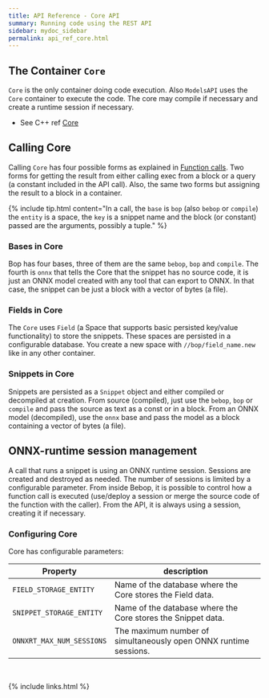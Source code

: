 ```yaml
---
title: API Reference - Core API
summary: Running code using the REST API
sidebar: mydoc_sidebar
permalink: api_ref_core.html
---
```


## The Container `Core`

`Core` is the only container doing code execution. Also `ModelsAPI` uses the `Core` container to execute the code. The core may
compile if necessary and create a runtime session if necessary.

* See C++ ref [Core](/develop_jazz02/classjazz__bebop_1_1Core.html)


## Calling Core

Calling `Core` has four possible forms as explained in [Function calls](api_ref_fun_calls.html). Two forms for getting the result from
either calling exec from a block or a query (a constant included in the API call). Also, the same two forms but assigning the result to a
block in a container.

{% include tip.html content="In a call, the `base` is `bop` (also `bebop` or `compile`) the `entity` is a space, the `key` is a snippet
name and the block (or constant) passed are the arguments, possibly a tuple." %}


### Bases in Core

Bop has four bases, three of them are the same `bebop`, `bop` and `compile`. The fourth is `onnx` that tells the Core that the snippet has
no source code, it is just an ONNX model created with any tool that can export to ONNX. In that case, the snippet can be just a block
with a vector of bytes (a file).


### Fields in Core

The `Core` uses `Field` (a Space that supports basic persisted key/value functionality) to store the snippets. These spaces are persisted
in a configurable database. You create a new space with `//bop/field_name.new` like in any other container.


### Snippets in Core

Snippets are persisted as a `Snippet` object and either compiled or decompiled at creation. From source (compiled), just use the `bebop`,
`bop` or `compile` and pass the source as text as a const or in a block. From an ONNX model (decompiled), use the `onnx` base and pass
the model as a block containing a vector of bytes (a file).


## ONNX-runtime session management

A call that runs a snippet is using an ONNX runtime session. Sessions are created and destroyed as needed. The number of sessions is
limited by a configurable parameter. From inside Bebop, it is possible to control how a function call is executed (use/deploy a session
or merge the source code of the function with the caller). From the API, it is always using a session, creating it if necessary.


### Configuring Core

Core has configurable parameters:

| Property | description |
|-------|--------|
| `FIELD_STORAGE_ENTITY` | Name of the database where the Core stores the Field data. |
| `SNIPPET_STORAGE_ENTITY` | Name of the database where the Core stores the Snippet data. |
| `ONNXRT_MAX_NUM_SESSIONS` | The maximum number of simultaneously open ONNX runtime sessions. |

<br/>

{% include links.html %}
